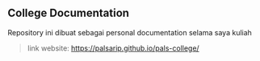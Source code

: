 ## College Documentation

Repository ini dibuat sebagai personal documentation selama saya kuliah

> link website: https://palsarip.github.io/pals-college/

